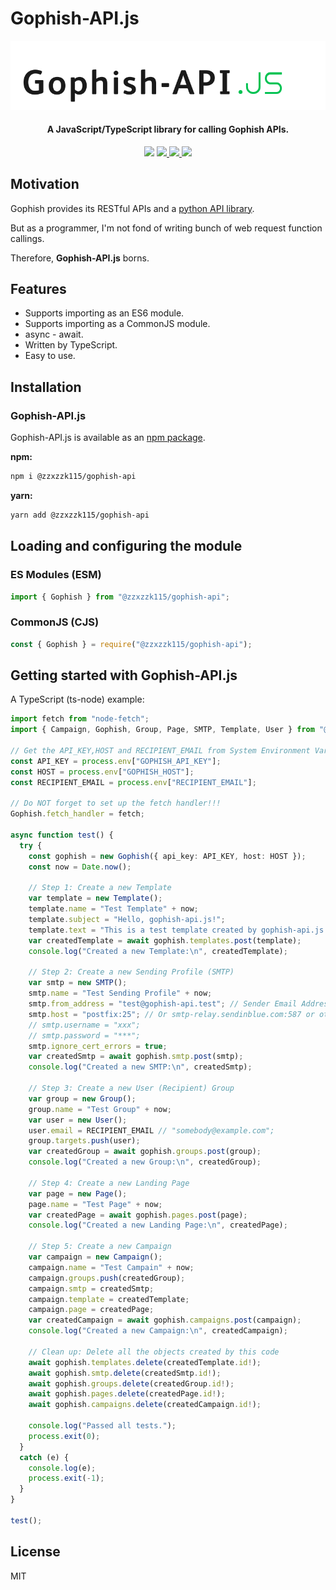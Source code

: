 # Gophish-API.js

<div align="center">
    <img src="./docs/media/logo.svg" />
</div>
<h4 align="center">
  A JavaScript/TypeScript library for calling Gophish APIs.
</h4>


<p align="center">
    <a href="https://github.com/zzxzzk115/gophish-api.js/actions" alt="CI">
        <img src="https://img.shields.io/github/actions/workflow/status/zzxzzk115/gophish-api.js/publish.yml?branch=master&label=CI&logo=github" /></a>
    <a href="https://github.com/zzxzzk115/gophish-api.js/issues" alt="GitHub Issues">
        <img src="https://img.shields.io/github/issues/zzxzzk115/gophish-api.js">
    </a>
    <a href="https://github.com/zzxzzk115/gophish-api.js/blob/master/LICENSE" alt="GitHub">
        <img src="https://img.shields.io/github/license/zzxzzk115/gophish-api.js">
    </a>
    <a href="https://www.npmjs.com/package/@zzxzzk115/gophish-api" alt="npm (scoped)">
        <img src="https://img.shields.io/npm/v/@zzxzzk115/gophish-api?logo=npm">
    </a>
</p>

## Motivation

Gophish provides its RESTful APIs and a [python API library](https://github.com/gophish/api-client-python).

But as a programmer, I'm not fond of writing bunch of web request function callings.

Therefore, **Gophish-API.js** borns.

## Features

- Supports importing as an ES6 module.
- Supports importing as a CommonJS module.
- async - await.
- Written by TypeScript.
- Easy to use.

## Installation

### Gophish-API.js

Gophish-API.js is available as an [npm package](https://www.npmjs.com/package/@zzxzzk115/gophish-api).

**npm:**

```bash
npm i @zzxzzk115/gophish-api
```

**yarn:**

```bash
yarn add @zzxzzk115/gophish-api
```

## Loading and configuring the module

### ES Modules (ESM)

```javascript
import { Gophish } from "@zzxzzk115/gophish-api";
```

### CommonJS (CJS)

```javascript
const { Gophish } = require("@zzxzzk115/gophish-api");
```

## Getting started with Gophish-API.js

A TypeScript (ts-node) example:

```typescript
import fetch from "node-fetch";
import { Campaign, Gophish, Group, Page, SMTP, Template, User } from "@zzxzzk115/gophish-api";

// Get the API_KEY,HOST and RECIPIENT_EMAIL from System Environment Variables.
const API_KEY = process.env["GOPHISH_API_KEY"];
const HOST = process.env["GOPHISH_HOST"];
const RECIPIENT_EMAIL = process.env["RECIPIENT_EMAIL"];

// Do NOT forget to set up the fetch handler!!!
Gophish.fetch_handler = fetch;

async function test() {
  try {
    const gophish = new Gophish({ api_key: API_KEY, host: HOST });
    const now = Date.now();

    // Step 1: Create a new Template
    var template = new Template();
    template.name = "Test Template" + now;
    template.subject = "Hello, gophish-api.js!";
    template.text = "This is a test template created by gophish-api.js!";
    var createdTemplate = await gophish.templates.post(template);
    console.log("Created a new Template:\n", createdTemplate);

    // Step 2: Create a new Sending Profile (SMTP)
    var smtp = new SMTP();
    smtp.name = "Test Sending Profile" + now;
    smtp.from_address = "test@gophish-api.test"; // Sender Email Address
    smtp.host = "postfix:25"; // Or smtp-relay.sendinblue.com:587 or other relay server hosts
    // smtp.username = "xxx";
    // smtp.password = "***";
    smtp.ignore_cert_errors = true;
    var createdSmtp = await gophish.smtp.post(smtp);
    console.log("Created a new SMTP:\n", createdSmtp);

    // Step 3: Create a new User (Recipient) Group
    var group = new Group();
    group.name = "Test Group" + now;
    var user = new User();
    user.email = RECIPIENT_EMAIL // "somebody@example.com";
    group.targets.push(user);
    var createdGroup = await gophish.groups.post(group);
    console.log("Created a new Group:\n", createdGroup);

    // Step 4: Create a new Landing Page
    var page = new Page();
    page.name = "Test Page" + now;
    var createdPage = await gophish.pages.post(page);
    console.log("Created a new Landing Page:\n", createdPage);

    // Step 5: Create a new Campaign
    var campaign = new Campaign();
    campaign.name = "Test Campain" + now;
    campaign.groups.push(createdGroup);
    campaign.smtp = createdSmtp;
    campaign.template = createdTemplate;
    campaign.page = createdPage;
    var createdCampaign = await gophish.campaigns.post(campaign);
    console.log("Created a new Campaign:\n", createdCampaign);

    // Clean up: Delete all the objects created by this code
    await gophish.templates.delete(createdTemplate.id!);
    await gophish.smtp.delete(createdSmtp.id!);
    await gophish.groups.delete(createdGroup.id!);
    await gophish.pages.delete(createdPage.id!);
    await gophish.campaigns.delete(createdCampaign.id!);

    console.log("Passed all tests.");
    process.exit(0);
  }
  catch (e) {
    console.log(e);
    process.exit(-1);
  }
}

test();
```

## License

MIT